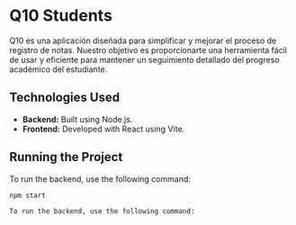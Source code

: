 # Q10 Students

Q10 es una aplicación diseñada para simplificar y mejorar el proceso de registro de notas. 
Nuestro objetivo es proporcionarte una herramienta fácil de usar y eficiente para mantener un seguimiento detallado del progreso académico del estudiante.

## Technologies Used

- **Backend:** Built using Node.js.
- **Frontend:** Developed with React using Vite.

## Running the Project

To run the backend, use the following command:

```bash
npm start

To run the backend, use the following command:
